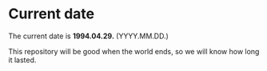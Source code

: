 # Current date

The current date is **1994.04.29.** (YYYY.MM.DD.)

This repository will be good when the world ends, so we will know how long it lasted.